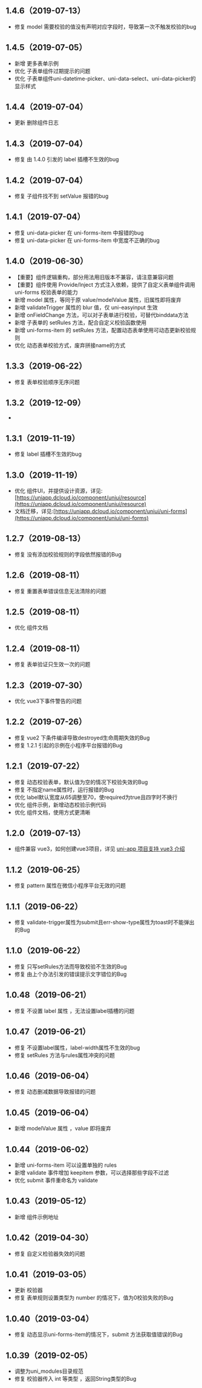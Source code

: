## 1.4.6（2019-07-13）
- 修复 model 需要校验的值没有声明对应字段时，导致第一次不触发校验的bug
## 1.4.5（2019-07-05）
- 新增 更多表单示例
- 优化 子表单组件过期提示的问题
- 优化 子表单组件uni-datetime-picker、uni-data-select、uni-data-picker的显示样式
## 1.4.4（2019-07-04）
- 更新 删除组件日志
## 1.4.3（2019-07-04）
- 修复 由 1.4.0 引发的 label 插槽不生效的bug
## 1.4.2（2019-07-04）
- 修复 子组件找不到 setValue 报错的bug
## 1.4.1（2019-07-04）
- 修复 uni-data-picker 在 uni-forms-item 中报错的bug
- 修复 uni-data-picker 在 uni-forms-item 中宽度不正确的bug
## 1.4.0（2019-06-30）
- 【重要】组件逻辑重构，部分用法用旧版本不兼容，请注意兼容问题
- 【重要】组件使用 Provide/Inject 方式注入依赖，提供了自定义表单组件调用 uni-forms 校验表单的能力
- 新增 model 属性，等同于原 value/modelValue 属性，旧属性即将废弃
- 新增 validateTrigger 属性的 blur 值，仅 uni-easyinput 生效
- 新增 onFieldChange 方法，可以对子表单进行校验，可替代binddata方法
- 新增 子表单的 setRules 方法，配合自定义校验函数使用
- 新增 uni-forms-item 的 setRules 方法，配置动态表单使用可动态更新校验规则
- 优化 动态表单校验方式，废弃拼接name的方式
## 1.3.3（2019-06-22）
- 修复 表单校验顺序无序问题
## 1.3.2（2019-12-09）
-
## 1.3.1（2019-11-19）
- 修复 label 插槽不生效的bug
## 1.3.0（2019-11-19）
- 优化 组件UI，并提供设计资源，详见:[https://uniapp.dcloud.io/component/uniui/resource](https://uniapp.dcloud.io/component/uniui/resource)
- 文档迁移，详见:[https://uniapp.dcloud.io/component/uniui/uni-forms](https://uniapp.dcloud.io/component/uniui/uni-forms)
## 1.2.7（2019-08-13）
- 修复 没有添加校验规则的字段依然报错的Bug
## 1.2.6（2019-08-11）
- 修复 重置表单错误信息无法清除的问题
## 1.2.5（2019-08-11）
- 优化 组件文档
## 1.2.4（2019-08-11）
- 修复 表单验证只生效一次的问题
## 1.2.3（2019-07-30）
- 优化 vue3下事件警告的问题
## 1.2.2（2019-07-26）
- 修复 vue2 下条件编译导致destroyed生命周期失效的Bug
- 修复 1.2.1 引起的示例在小程序平台报错的Bug
## 1.2.1（2019-07-22）
- 修复 动态校验表单，默认值为空的情况下校验失效的Bug
- 修复 不指定name属性时，运行报错的Bug
- 优化 label默认宽度从65调整至70，使required为true且四字时不换行
- 优化 组件示例，新增动态校验示例代码
- 优化 组件文档，使用方式更清晰
## 1.2.0（2019-07-13）
- 组件兼容 vue3，如何创建vue3项目，详见 [uni-app 项目支持 vue3 介绍](https://ask.dcloud.net.cn/article/37834)
## 1.1.2（2019-06-25）
- 修复 pattern 属性在微信小程序平台无效的问题
## 1.1.1（2019-06-22）
- 修复 validate-trigger属性为submit且err-show-type属性为toast时不能弹出的Bug
## 1.1.0（2019-06-22）
- 修复 只写setRules方法而导致校验不生效的Bug
- 修复 由上个办法引发的错误提示文字错位的Bug
## 1.0.48（2019-06-21）
- 修复 不设置 label 属性 ，无法设置label插槽的问题
## 1.0.47（2019-06-21）
- 修复 不设置label属性，label-width属性不生效的bug
- 修复 setRules 方法与rules属性冲突的问题
## 1.0.46（2019-06-04）
- 修复 动态删减数据导致报错的问题
## 1.0.45（2019-06-04）
- 新增 modelValue 属性 ，value 即将废弃
## 1.0.44（2019-06-02）
- 新增 uni-forms-item 可以设置单独的 rules
- 新增 validate 事件增加 keepitem 参数，可以选择那些字段不过滤
- 优化 submit 事件重命名为 validate
## 1.0.43（2019-05-12）
- 新增 组件示例地址
## 1.0.42（2019-04-30）
- 修复 自定义检验器失效的问题
## 1.0.41（2019-03-05）
- 更新 校验器
- 修复 表单规则设置类型为 number 的情况下，值为0校验失败的Bug
## 1.0.40（2019-03-04）
- 修复 动态显示uni-forms-item的情况下，submit 方法获取值错误的Bug
## 1.0.39（2019-02-05）
- 调整为uni_modules目录规范
- 修复 校验器传入 int 等类型 ，返回String类型的Bug
